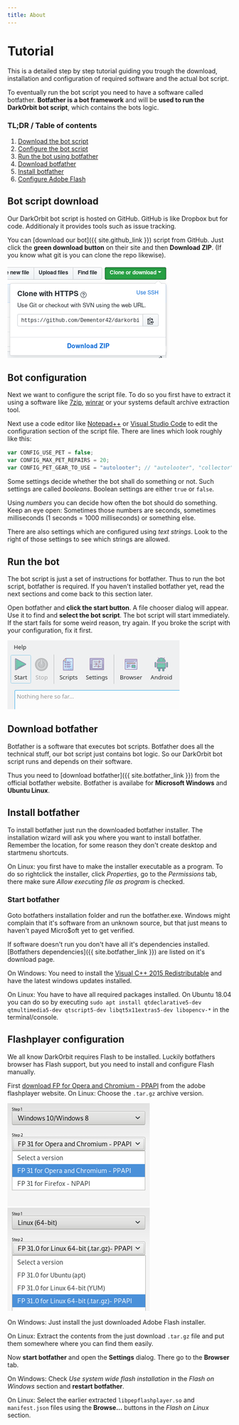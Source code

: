 ```yaml
---
title: About
---
```


# Tutorial

This is a detailed step by step tutorial guiding you trough the download, installation and configuration of required software and the actual bot script.

To eventually run the bot script you need to have a software called botfather. **Botfather is a bot framework** and will be **used to run the DarkOrbit bot script**, which contains the bots logic.

### TL;DR / Table of contents

1. [Download the bot script](#bot-script-download)
2. [Configure the bot script](#bot-configuration)
3. [Run the bot using botfather](#run-the-bot)
4. [Download botfather](#download-botfather)
5. [Install botfather](#install-botfather)
7. [Configure Adobe Flash](#flashplayer-configuration)

## Bot script download

Our DarkOrbit bot script is hosted on GitHub. GitHub is like Dropbox but for code. Additionaly it provides tools such as issue tracking.

You can [download our bot]({{ site.github_link }}) script from GitHub. Just click the **green download button** on their site and then **Download ZIP**. (If you know what git is you can clone the repo likewise).

![Image of the GitHub download button](/assets/images/github_download.png)

## Bot configuration

Next we want to configure the script file. To do so you first have to extract it using a software like [7zip](https://www.7-zip.org/), [winrar](https://www.rarlab.com/) or your systems default archive extraction tool.

Next use a code editor like [Notepad++](https://notepad-plus-plus.org/) or [Visual Studio Code](https://code.visualstudio.com/) to edit the configuration section of the script file. There are lines which look roughly like this:

```javascript
var CONFIG_USE_PET = false;
var CONFIG_MAX_PET_REPAIRS = 20;
var CONFIG_PET_GEAR_TO_USE = "autolooter"; // "autolooter", "collector", "passivemode", "guardmode"
```

Some settings decide whether the bot shall do something or not. Such settings are called _booleans_. Boolean settings are either ``true`` or ``false``.

Using _numbers_ you can decide how often the bot should do something. Keep an eye open: Sometimes those numbers are seconds, sometimes milliseconds (1 seconds = 1000 milliseconds) or something else.

There are also settings which are configured using _text strings_. Look to the right of those settings to see which strings are allowed.

## Run the bot

The bot script is just a set of instructions for botfather. Thus to run the bot script, botfather is required. If you haven't installed botfather yet, read the next sections and come back to this section later.

Open botfather and **click the start button**. A file chooser dialog will appear. Use it to find and **select the bot script**. The bot script will start immediately. If the start fails for some weird reason, try again. If you broke the script with your configuration, fix it first.

![Image of the botfather toolbar](/assets/images/botfather_icons.png)

## Download botfather

Botfather is a software that executes bot scripts. Botfather does all the technical stuff, our bot script just contains bot logic. So our DarkOrbit bot script runs and depends on their software.

Thus you need to [download botfather]({{ site.botfather_link }}) from the official botfather website. Botfather is availabe for **Microsoft Windows** and **Ubuntu Linux**.

## Install botfather

To install botfather just run the downloaded botfather installer. The installation wizard will ask you where you want to install botfather. Remember the location, for some reason they don't create desktop and startmenu shortcuts.

On Linux: you first have to make the installer executable as a program. To do so rightclick the installer, click _Properties_, go to the _Permissions_ tab, there make sure _Allow executing file as program_ is checked.

### Start botfather

Goto botfathers installation folder and run the botfather.exe. Windows might complain that it's software from an unknown source, but that just means to haven't payed Micro$oft yet to get verified.

If software doesn't run you don't have all it's dependencies installed. [Botfathers dependencies]({{ site.botfather_link }}) are listed on it's download page.

On Windows: You need to install the [Visual C++ 2015 Redistributable](https://www.microsoft.com/en-us/download/details.aspx?id=48145) and have the latest windows updates installed.

On Linux: You have to have all required packages installed. On Ubuntu 18.04 you can do so by executing ``sudo apt install qtdeclarative5-dev qtmultimedia5-dev qtscript5-dev libqt5x11extras5-dev libopencv-*`` in the terminal/console.

## Flashplayer configuration

We all know DarkOrbit requires Flash to be installed. Luckily botfathers browser has Flash support, but you need to install and configure Flash manually.

First [download FP for Opera and Chromium - PPAPI](https://get.adobe.com/flashplayer/otherversions/) from the adobe flashplayer website. On Linux: Choose the ``.tar.gz`` archive version.

![Image of Windows Flash download page](/assets/images/flash_windows_download.png)
![Image of Linux Flash download page](/assets/images/flash_linux_download.png)

On Windows: Just install the just downloaded Adobe Flash installer.

On Linux: Extract the contents from the just download ``.tar.gz`` file and put them somewhere where you can find them easily.

Now **start botfather** and open the **Settings** dialog. There go to the **Browser** tab.

On Windows: Check _Use system wide flash installation_ in the _Flash on Windows_ section and **restart botfather**.

On Linux: Select the earlier extracted ``libpepflashplayer.so`` and ``manifest.json`` files using the **Browse...** buttons in the _Flash on Linux_ section.